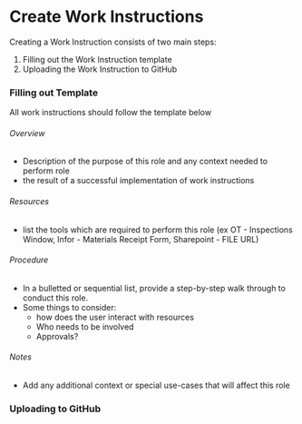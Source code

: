 # Create Work Instructions
Creating a Work Instruction consists of two main steps:
1. Filling out the Work Instruction template
2. Uploading the Work Instruction to GitHub

### Filling out Template 
All work instructions should follow the template below 


###### Overview
- Description of the purpose of this role and any context needed to perform role
- the result of a successful implementation of work instructions

###### Resources
- list the tools which are required to perform this role (ex OT - Inspections Window, Infor - Materials Receipt Form, Sharepoint - FILE URL)

###### Procedure
- In a bulletted or sequential list, provide a step-by-step walk through to conduct this role.
- Some things to consider:
  - how does the user interact with resources
  - Who needs to be involved
  - Approvals?

###### Notes
- Add any additional context or special use-cases that will affect this role


### Uploading to GitHub
